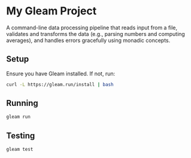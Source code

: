 # My Gleam Project

A command-line data processing pipeline that reads input from a file, validates and transforms the data (e.g., parsing numbers and computing averages), and handles errors gracefully using monadic concepts.

## Setup

Ensure you have Gleam installed. If not, run:

```bash
curl -L https://gleam.run/install | bash
```

## Running

```bash
gleam run
```

## Testing

```bash
gleam test
```